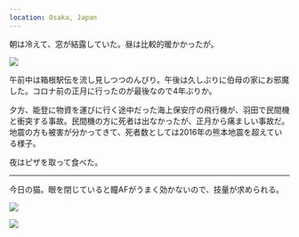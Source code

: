 ```yaml
---
location: Osaka, Japan
---
```


朝は冷えて、窓が結露していた。昼は比較的暖かかったが。

![](https://photos.apkas.net/medium/202401/20240102-113135.webp)

午前中は箱根駅伝を流し見しつつのんびり。午後は久しぶりに伯母の家にお邪魔した。コロナ前の正月に行ったのが最後なので4年ぶりか。

夕方、能登に物資を運びに行く途中だった海上保安庁の飛行機が、羽田で民間機と衝突する事故。民間機の方に死者は出なかったが、正月から痛ましい事故だ。地震の方も被害が分かってきて、死者数としては2016年の熊本地震を超えている様子。

夜はピザを取って食べた。

---

今日の猫。眼を閉じていると瞳AFがうまく効かないので、技量が求められる。

![](https://photos.apkas.net/medium/202401/20240102-193715.webp)

![](https://photos.apkas.net/medium/202401/20240102-222221.webp)
